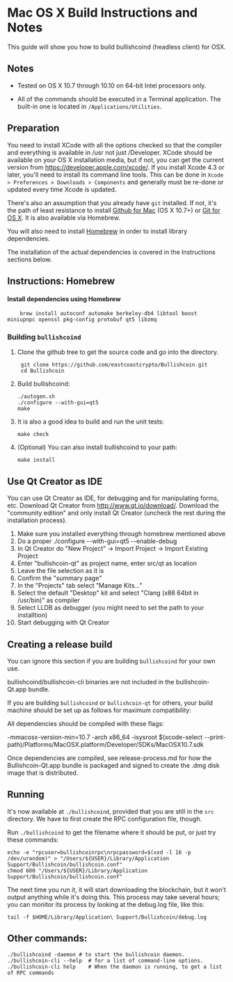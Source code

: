 Mac OS X Build Instructions and Notes
====================================
This guide will show you how to build bullishcoind (headless client) for OSX.

Notes
-----

* Tested on OS X 10.7 through 10.10 on 64-bit Intel processors only.

* All of the commands should be executed in a Terminal application. The
built-in one is located in `/Applications/Utilities`.

Preparation
-----------

You need to install XCode with all the options checked so that the compiler
and everything is available in /usr not just /Developer. XCode should be
available on your OS X installation media, but if not, you can get the
current version from https://developer.apple.com/xcode/. If you install
Xcode 4.3 or later, you'll need to install its command line tools. This can
be done in `Xcode > Preferences > Downloads > Components` and generally must
be re-done or updated every time Xcode is updated.

There's also an assumption that you already have `git` installed. If
not, it's the path of least resistance to install [Github for Mac](https://mac.github.com/)
(OS X 10.7+) or
[Git for OS X](https://code.google.com/p/git-osx-installer/). It is also
available via Homebrew.

You will also need to install [Homebrew](http://brew.sh) in order to install library
dependencies.

The installation of the actual dependencies is covered in the Instructions
sections below.

Instructions: Homebrew
----------------------

#### Install dependencies using Homebrew

        brew install autoconf automake berkeley-db4 libtool boost miniupnpc openssl pkg-config protobuf qt5 libzmq

### Building `bullishcoind`

1. Clone the github tree to get the source code and go into the directory.

        git clone https://github.com/eastcoastcrypto/Bullishcoin.git
        cd Bullishcoin

2.  Build bullishcoind:

        ./autogen.sh
        ./configure --with-gui=qt5
        make

3.  It is also a good idea to build and run the unit tests:

        make check

4.  (Optional) You can also install bullishcoind to your path:

        make install

Use Qt Creator as IDE
------------------------
You can use Qt Creator as IDE, for debugging and for manipulating forms, etc.
Download Qt Creator from http://www.qt.io/download/. Download the "community edition" and only install Qt Creator (uncheck the rest during the installation process).

1. Make sure you installed everything through homebrew mentioned above
2. Do a proper ./configure --with-gui=qt5 --enable-debug
3. In Qt Creator do "New Project" -> Import Project -> Import Existing Project
4. Enter "bullishcoin-qt" as project name, enter src/qt as location
5. Leave the file selection as it is
6. Confirm the "summary page"
7. In the "Projects" tab select "Manage Kits..."
8. Select the default "Desktop" kit and select "Clang (x86 64bit in /usr/bin)" as compiler
9. Select LLDB as debugger (you might need to set the path to your installtion)
10. Start debugging with Qt Creator

Creating a release build
------------------------
You can ignore this section if you are building `bullishcoind` for your own use.

bullishcoind/bullishcoin-cli binaries are not included in the bullishcoin-Qt.app bundle.

If you are building `bullishcoind` or `bullishcoin-qt` for others, your build machine should be set up
as follows for maximum compatibility:

All dependencies should be compiled with these flags:

 -mmacosx-version-min=10.7
 -arch x86_64
 -isysroot $(xcode-select --print-path)/Platforms/MacOSX.platform/Developer/SDKs/MacOSX10.7.sdk

Once dependencies are compiled, see release-process.md for how the Bullishcoin-Qt.app
bundle is packaged and signed to create the .dmg disk image that is distributed.

Running
-------

It's now available at `./bullishcoind`, provided that you are still in the `src`
directory. We have to first create the RPC configuration file, though.

Run `./bullishcoind` to get the filename where it should be put, or just try these
commands:

    echo -e "rpcuser=bullishcoinrpc\nrpcpassword=$(xxd -l 16 -p /dev/urandom)" > "/Users/${USER}/Library/Application Support/Bullishcoin/bullishcoin.conf"
    chmod 600 "/Users/${USER}/Library/Application Support/Bullishcoin/bullishcoin.conf"

The next time you run it, it will start downloading the blockchain, but it won't
output anything while it's doing this. This process may take several hours;
you can monitor its process by looking at the debug.log file, like this:

    tail -f $HOME/Library/Application\ Support/Bullishcoin/debug.log

Other commands:
-------

    ./bullishcoind -daemon # to start the bullishcoin daemon.
    ./bullishcoin-cli --help  # for a list of command-line options.
    ./bullishcoin-cli help    # When the daemon is running, to get a list of RPC commands
